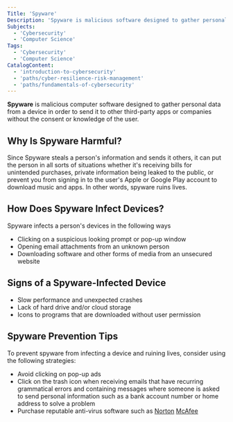 ```yaml
---
Title: 'Spyware' 
Description: 'Spyware is malicious software designed to gather personal data from a device in order to send it to other third-party apps or companies without consent from the user.' 
Subjects: 
  - 'Cybersecurity'
  - 'Computer Science'
Tags:
  - 'Cybersecurity'
  - 'Computer Science'
CatalogContent: 
  - 'introduction-to-cybersecurity'
  - 'paths/cyber-resilience-risk-management'
  - 'paths/fundamentals-of-cybersecurity'
---
```


 **Spyware** is malicious computer software designed to gather personal data from a device in order to send it to other third-party apps or companies without the consent or knowledge of the user.

## Why Is Spyware Harmful?

Since Spyware steals a person's information and sends it others, it can put the person in all sorts of situations whether it's receiving bills for unintended purchases, private information being leaked to the public, or prevent you from signing in to the user's Apple or Google Play account to download music and apps. In other words, spyware ruins lives.

## 	How Does Spyware Infect Devices?

Spyware infects a person's devices in the following ways

- Clicking on a suspicious looking prompt or pop-up window
- Opening email attachments from an unknown person
- Downloading software and other forms of media from an unsecured website
  
## 	Signs of a Spyware-Infected Device

- Slow performance and unexpected crashes  
- Lack of hard drive and/or cloud storage
- Icons to programs that are downloaded without user permission

## Spyware Prevention Tips

To prevent spyware from infecting a device and ruining lives, consider using the following strategies:

- Avoid clicking on pop-up ads
- Click on the trash icon when receiving emails that have recurring grammatical errors and containing messages where someone is asked to send personal information such as a bank account number or home address to solve a problem
- Purchase reputable anti-virus software such as [Norton](https://us.norton.com/) [McAfee](https://www.mcafee.com/)  
